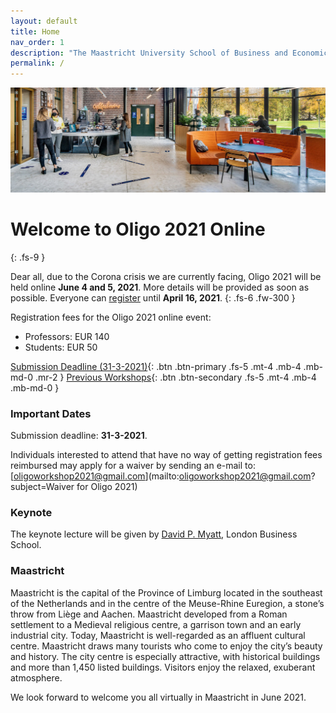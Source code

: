 ```yaml
---
layout: default
title: Home
nav_order: 1
description: "The Maastricht University School of Business and Economics is proud to host the Oligo Workshop 2021, June 4 and 5, 2021."
permalink: /
---
```


<picture>
  <source srcset="/img/header.webp" type="image/webp">
  <img src="/img/header.jpg" alt="Maastricht University">
</picture>

# Welcome to Oligo 2021 Online
{: .fs-9 }

Dear all, due to the Corona crisis we are currently facing, Oligo 2021 will be held online **June 4 and 5, 2021**. More details will be provided as soon as possible. Everyone can [register](/registration) until **April 16, 2021**.
{: .fs-6 .fw-300 }

Registration fees for the Oligo 2021 online event:
- Professors: EUR 140
- Students: EUR 50

[Submission Deadline (31-3-2021)](call-for-papers){: .btn .btn-primary .fs-5 .mt-4 .mb-4 .mb-md-0 .mr-2 } [Previous Workshops](previous-workshops){: .btn .btn-secondary .fs-5 .mt-4 .mb-4 .mb-md-0 }

### Important Dates

Submission deadline: **31-3-2021**.  

Individuals interested to attend that have no way of getting registration fees reimbursed may apply for a waiver by sending an e-mail to: [oligoworkshop2021@gmail.com](mailto:oligoworkshop2021@gmail.com?subject=Waiver for Oligo 2021)

### Keynote

The keynote lecture will be given by [David P. Myatt](https://www.london.edu/faculty-and-research/faculty-profiles/m/myatt-dp), London Business School. 

### Maastricht

Maastricht is the capital of the Province of Limburg located in the southeast of the Netherlands and in the centre of the Meuse-Rhine Euregion, a stone’s throw from Liège and Aachen. Maastricht developed from a Roman settlement to a Medieval religious centre, a garrison town and an early industrial city. Today, Maastricht is well-regarded as an affluent cultural centre. Maastricht draws many tourists who come to enjoy the city’s beauty and history. The city centre is especially attractive, with historical buildings and more than 1,450 listed buildings. Visitors enjoy the relaxed, exuberant atmosphere.

We look forward to welcome you all virtually in Maastricht in June 2021.
